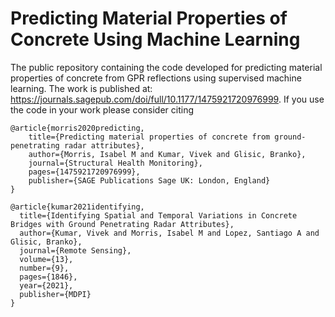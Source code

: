 # Predicting Material Properties of Concrete Using Machine Learning
The public repository containing the code developed for predicting material properties of concrete from GPR reflections using supervised machine learning. The work is published at: https://journals.sagepub.com/doi/full/10.1177/1475921720976999. If you use the code in your work please consider citing

```
@article{morris2020predicting,   
	title={Predicting material properties of concrete from ground-penetrating radar attributes},	
	author={Morris, Isabel M and Kumar, Vivek and Glisic, Branko},	
	journal={Structural Health Monitoring},		
	pages={1475921720976999},		
	publisher={SAGE Publications Sage UK: London, England}	
}
```

```
@article{kumar2021identifying,
  title={Identifying Spatial and Temporal Variations in Concrete Bridges with Ground Penetrating Radar Attributes},
  author={Kumar, Vivek and Morris, Isabel M and Lopez, Santiago A and Glisic, Branko},
  journal={Remote Sensing},
  volume={13},
  number={9},
  pages={1846},
  year={2021},
  publisher={MDPI}
}
```
